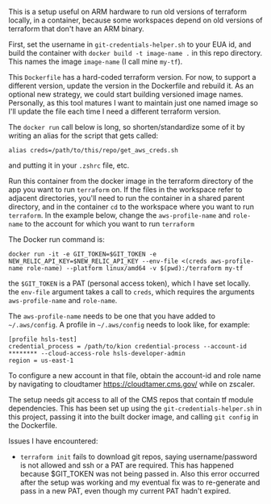 This is a setup useful on ARM hardware to run old versions of terraform locally, in a container, because some workspaces depend on old versions of terraform that don't have an ARM binary.

First, set the username in `git-credentials-helper.sh` to your EUA id, and build the container with `docker build -t image-name .` in this repo directory. This names the image `image-name` (I call mine `my-tf`).

This `Dockerfile` has a hard-coded terraform version. For now, to support a different version, update the version in the Dockerfile and rebuild it. As an optional new strategy, we could start building versioned image names. Personally, as this tool matures I want to maintain just one named image so I'll update the file each time I need a different terraform version.

The `docker run` call below is long, so shorten/standardize some of it by writing an alias for the script that gets called:

 `alias creds=/path/to/this/repo/get_aws_creds.sh` 
 
and putting it in your `.zshrc` file, etc.

Run this container from the docker image in the terraform directory of the app you want to run `terraform` on. If the files in the workspace refer to adjacent directories, you'll need to run the container in a shared parent directory, and in the container `cd` to the workspace where you want to run `terraform`. In the example below, change the `aws-profile-name` and `role-name` to the account for which you want to run `terraform`

The Docker run command is:

```
docker run -it -e GIT_TOKEN=$GIT_TOKEN -e NEW_RELIC_API_KEY=$NEW_RELIC_API_KEY --env-file <(creds aws-profile-name role-name) --platform linux/amd64 -v $(pwd):/terraform my-tf
```

the `$GIT_TOKEN` is a PAT (personal access token), which I have set locally. the `env-file` argument takes a call to `creds`, which requires the arguments `aws-profile-name` and `role-name`.

The `aws-profile-name` needs to be one that you have added to `~/.aws/config`. A profile in `~/.aws/config` needs to look like, for example:

```
[profile hsls-test]
credential_process = /path/to/kion credential-process --account-id ******** --cloud-access-role hsls-developer-admin
region = us-east-1
```

To configure a new account in that file, obtain the account-id and role name by navigating to cloudtamer https://cloudtamer.cms.gov/ while on zscaler.

The setup needs git access to all of the CMS repos that contain tf module dependencies. This has been set up using the `git-credentials-helper.sh` in this project, passing it into the built docker image, and calling `git config` in the Dockerfile. 

Issues I have encountered:

- `terraform init` fails to download git repos, saying username/password is not allowed and ssh or a PAT are required. This has happened because $GIT_TOKEN was not being passed in. Also this error occurred after the setup was working and my eventual fix was to re-generate and pass in a new PAT, even though my current PAT hadn't expired.
